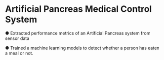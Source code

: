 # Artificial Pancreas Medical Control System
●	Extracted performance metrics of an Artificial Pancreas system from sensor data

●	Trained a machine learning models to detect whether a person has eaten a meal or not.
